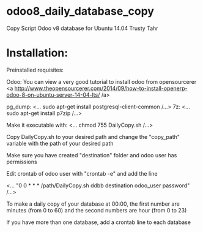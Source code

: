 # odoo8_daily_database_copy

Copy Script Odoo v8 database for Ubuntu 14.04 Trusty Tahr

# Installation:

Preinstalled requisites:

Odoo:
You can view a very good tutorial to install odoo from opensourcerer <a http://www.theopensourcerer.com/2014/09/how-to-install-openerp-odoo-8-on-ubuntu-server-14-04-lts/ /a>

pg_dump:
<...
sudo apt-get install postgresql-client-common
/...>
7z:
<...
sudo apt-get install p7zip
/...>

Make it executable with:
<...
chmod 755 DailyCopy.sh
/...>

Copy DailyCopy.sh to your desired path and change the "copy_path" variable with the path of your desired path

Make sure you have created "destination" folder and odoo user has permissions

Edit crontab of odoo user with "crontab -e" and add the line 

<...
"0 0 * * * /path/DailyCopy.sh ddbb destination odoo_user password" 
/...>

To make a daily copy of your database at 00:00, the first number are minutes (from 0 to 60) and the second numbers are hour (from 0 to 23)

If you have more than one database, add a crontab line to each database

